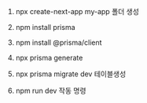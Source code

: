 
1. npx create-next-app my-app 폴더 생성 

2. npm install prisma

3. npm install @prisma/client

4. npx prisma generate

5. npx prisma migrate dev 테이블생성

6. npm run dev 작동 명령